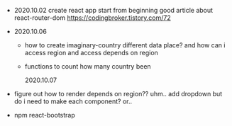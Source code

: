 - 2020.10.02
  create react app
  start from beginning
  good article about react-router-dom https://codingbroker.tistory.com/72

- 2020.10.06

  - how to create imaginary-country different data place? and how can i access region and access depends on region
  - functions to count how many country been

    2020.10.07

- figure out how to render depends on region?? uhm.. add dropdown but do i need to make each component? or..
- npm react-bootstrap
